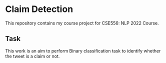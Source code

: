 # Claim Detection
This repository contains my course project for CSE556: NLP 2022 Course.

## Task
This work is an aim to perform Binary classification task to identify whether the tweet is a claim or not.

